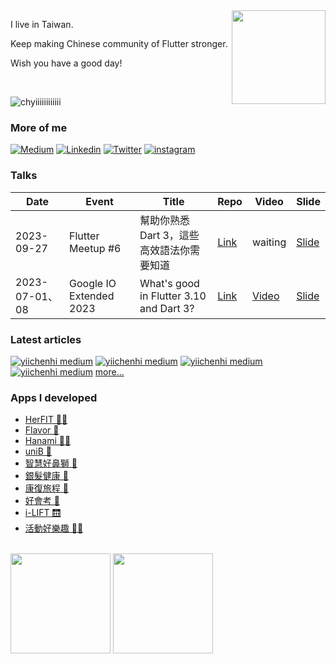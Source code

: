 <img align="right" width="150" src="yii.png" />

I live in Taiwan.

Keep making Chinese community of Flutter stronger.

Wish you have a good day!

</br>

<p align="left"> <img src="https://komarev.com/ghpvc/?username=chyiiiiiiiiiiii&label=Views&color=blue&style=plastic&style=for-the-badge" alt="chyiiiiiiiiiiii" /> </p>

### More of me
[![Medium](https://img.shields.io/badge/medium-fff?style=for-the-badge&logo=medium&logoColor=black)](https://yiichenhi.medium.com)
[![Linkedin](https://img.shields.io/badge/LinkedIn-0077B5?style=for-the-badge&logo=linkedin&logoColor=white)](https://www.linkedin.com/in/yiichenhi/)
[![Twitter](https://img.shields.io/badge/Twitter-1DA1F2?style=for-the-badge&logo=twitter&logoColor=white)](https://twitter.com/yiichenhi)
[![instagram](https://img.shields.io/badge/instagram-C6317F?style=for-the-badge&logo=instagram&logoColor=white)](http://instagram.com/flutterluvr.yii/)

### Talks
| Date | Event | Title | Repo | Video | Slide |
| ------------- | ------------- | ------------- | ------------- | ------------- | ------------- |
| 2023-09-27 | Flutter Meetup #6 | 幫助你熟悉 Dart 3，這些高效語法你需要知道 | [Link](https://github.com/chyiiiiiiiiiiii/presentations-and-slides/tree/main/Flutter%20Meetup%20%236) | waiting | [Slide](https://docs.google.com/presentation/d/14EaZRa-uBGp_kd61VEv2jsbvyCwVY10RI_wBMC3UWu8/edit?usp=sharing) |
| 2023-07-01、08 | Google IO Extended 2023 | What's good in Flutter 3.10 and Dart 3? | [Link](https://github.com/chyiiiiiiiiiiii/presentations-and-slides/tree/main/Google%20IO%20Extended%202023) | [Video](https://www.youtube.com/watch?v=YhbXrlb32qQ&ab_channel=YiiChen) | [Slide](https://www.canva.com/design/DAFjkJ5VtCc/4CAtAlOYJ2QqZqBJOi3VvQ/view?utm_content=DAFjkJ5VtCc&utm_campaign=designshare&utm_medium=link&utm_source=publishsharelink) |

### Latest articles
[![yiichenhi medium](https://github-read-medium-git-main.pahlevikun.vercel.app/latest?username=yiichenhi&offset=0)](https://yiichenhi.medium.com)
[![yiichenhi medium](https://github-read-medium-git-main.pahlevikun.vercel.app/latest?username=yiichenhi&offset=1)](https://yiichenhi.medium.com)
[![yiichenhi medium](https://github-read-medium-git-main.pahlevikun.vercel.app/latest?username=yiichenhi&offset=2)](https://yiichenhi.medium.com)
[![yiichenhi medium](https://github-read-medium-git-main.pahlevikun.vercel.app/latest?username=yiichenhi&offset=4)](https://yiichenhi.medium.com)
[more...](https://yiichenhi.medium.com/)

### Apps I developed
- [HerFIT 🏋🏼](https://herfit.app/)
- [Flavor 🧋]()
- [Hanami 👫🏼](https://www.hanamistar.com/tw)
- [uniB 🚌](https://apps.apple.com/tw/app/unib/id1544012954)
- [智慧好鼻獅 💨](https://apps.apple.com/tw/app/%E6%99%BA%E6%85%A7%E5%A5%BD%E9%BC%BB%E7%8D%85/id1493106303)
- [銀髮健康 🏥](https://apps.apple.com/tw/app/%E9%8A%80%E9%AB%AE%E5%81%A5%E5%BA%B7/id1568224101)
- [康復旅程 🏥](https://apps.apple.com/tw/app/%E5%BA%B7%E5%BE%A9%E6%97%85%E7%A8%8B/id1581042711)
- [好會考 📘](https://play.google.com/store/apps/details?id=tw.com.hsinhua.haohuikaoo)
- [i-LIFT 🛗](https://apps.apple.com/tw/app/i-lift/id1515263994)
- [活動好樂趣 🚶🏻](https://play.google.com/store/apps/details?id=tw.com.chyiiiiiiiiiiii.navigate&hl=en_US)

</br>

<div align="left">
  <img height="160" src="https://github-readme-stats.vercel.app/api/top-langs/?username=chyiiiiiiiiiiii&layout=compact" />
  <img height="160" src="https://github-readme-stats.vercel.app/api?username=chyiiiiiiiiiiii&hide=contribs" />
</div>

<!-- Links -->
[buy_me_a_coffee]: https://www.buymeacoffee.com/yiichenhi
[buy_me_a_coffee_badge]: https://img.buymeacoffee.com/button-api/?text=Sponsor&emoji=&slug=yiichenhi&button_colour=FFDD00&font_colour=000000&font_family=Cookie&outline_colour=000000&coffee_colour=ffffff&size=64
